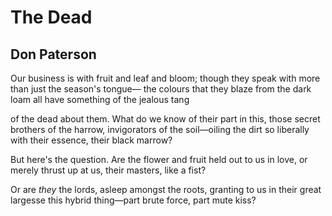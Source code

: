 # The Dead
## Don Paterson
Our business is with fruit and leaf and bloom;
though they speak with more than just the season's tongue—
the colours that they blaze from the dark loam
all have something of the jealous tang

of the dead about them. What do we know of their part
in this, those secret brothers of the harrow,
invigorators of the soil—oiling the dirt
so liberally with their essence, their black marrow?

But here's the question. Are the flower and fruit
held out to us in love, or merely thrust
up at us, their masters, like a fist?

Or are _they_ the lords, asleep amongst the roots,
granting to us in their great largesse
this hybrid thing—part brute force, part mute kiss?